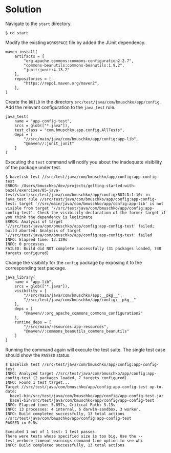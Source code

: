 # Solution

Navigate to the `start` directory.

```
$ cd start
```

Modify the existing `WORKSPACE` file by added the JUnit dependency.

```
maven_install(
    artifacts = [
        "org.apache.commons:commons-configuration2:2.7",
        "commons-beanutils:commons-beanutils:1.9.2",
        "junit:junit:4.13.2"
    ],
    repositories = [
        "https://repo1.maven.org/maven2",
    ],
)
```

Create the `BUILD` in the directory `src/test/java/com/bmuschko/app/config`. Add the relevant configuration to the `java_test` rule.

```
java_test(
    name = "app-config-test",
    srcs = glob(["*.java"]),
    test_class = "com.bmuschko.app.config.AllTests",
    deps = [
        "//src/main/java/com/bmuschko/app/config:app-lib",
        "@maven//:junit_junit"
    ]
)
```

Executing the `test` command will notify you about the inadequate visibility of the package under test.

```
$ bazelisk test //src/test/java/com/bmuschko/app/config:app-config-test
ERROR: /Users/bmuschko/dev/projects/getting-started-with-bazel/exercises/05-java-test/start/src/test/java/com/bmuschko/app/config/BUILD:1:10: in java_test rule //src/test/java/com/bmuschko/app/config:app-config-test: target '//src/main/java/com/bmuschko/app/config:app-lib' is not visible from target '//src/test/java/com/bmuschko/app/config:app-config-test'. Check the visibility declaration of the former target if you think the dependency is legitimate
ERROR: Analysis of target '//src/test/java/com/bmuschko/app/config:app-config-test' failed; build aborted: Analysis of target '//src/test/java/com/bmuschko/app/config:app-config-test' failed
INFO: Elapsed time: 13.129s
INFO: 0 processes.
FAILED: Build did NOT complete successfully (31 packages loaded, 740 targets configured)
````

Change the visibility for the `config` package by exposing it to the corresponding test package.

```
java_library(
    name = "app-lib",
    srcs = glob(["*.java"]),
    visibility = [
        "//src/main/java/com/bmuschko/app:__pkg__",
        "//src/test/java/com/bmuschko/app/config:__pkg__"
    ],
    deps = [
        "@maven//:org_apache_commons_commons_configuration2"
    ],
    runtime_deps = [
        "//src/main/resources:app-resources",
        "@maven//:commons_beanutils_commons_beanutils"
    ]
)
```
Running the command again will execute the test suite. The single test case should show the `PASSED` status.

```
$ bazelisk test //src/test/java/com/bmuschko/app/config:app-config-test
INFO: Analyzed target //src/test/java/com/bmuschko/app/config:app-config-test (2 packages loaded, 7 targets configured).
INFO: Found 1 test target...
Target //src/test/java/com/bmuschko/app/config:app-config-test up-to-date:
  bazel-bin/src/test/java/com/bmuschko/app/config/app-config-test.jar
  bazel-bin/src/test/java/com/bmuschko/app/config/app-config-test
INFO: Elapsed time: 5.857s, Critical Path: 5.15s
INFO: 13 processes: 4 internal, 6 darwin-sandbox, 3 worker.
INFO: Build completed successfully, 13 total actions
//src/test/java/com/bmuschko/app/config:app-config-test                  PASSED in 0.5s

Executed 1 out of 1 test: 1 test passes.
There were tests whose specified size is too big. Use the --test_verbose_timeout_warnings command line option to see whi
INFO: Build completed successfully, 13 total actions
```